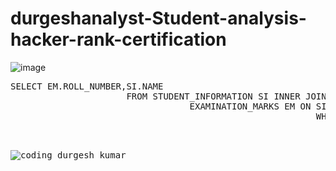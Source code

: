 # durgeshanalyst-Student-analysis-hacker-rank-certification
![image](https://user-images.githubusercontent.com/109127584/187927941-c37bdbb8-d1a3-44b7-9a4d-74568beb3670.png) 
<pre>SELECT EM.ROLL_NUMBER,SI.NAME
                      FROM STUDENT_INFORMATION SI INNER JOIN 
                                  EXAMINATION_MARKS EM ON SI.ROLL_NUMBER=EM.ROLL_NUMBER
                                                          WHERE (EM.subject_one + EM.subject_two + EM.subject_three )< 100;<pre/>
                                                          
                                                          <img algn="right" alt="coding durgesh kumar"  align="left" src="https://gifimage.net/wp-content/uploads/2018/06/student-animated-gif.gif">
